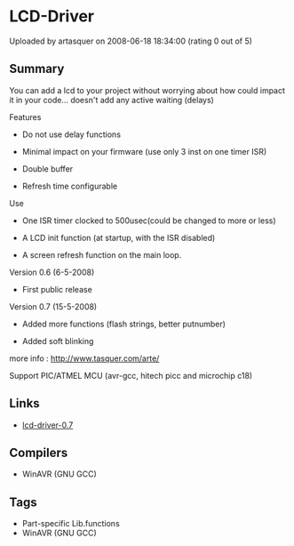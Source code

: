 # LCD-Driver

Uploaded by artasquer on 2008-06-18 18:34:00 (rating 0 out of 5)

## Summary

You can add a lcd to your project without worrying about how could impact it in your code... doesn't add any active waiting (delays)


Features  

- Do not use delay functions  

- Minimal impact on your firmware (use only 3 inst on one timer ISR)  

- Double buffer  

- Refresh time configurable


Use  

- One ISR timer clocked to 500usec(could be changed to more or less)  

- A LCD init function (at startup, with the ISR disabled)  

- A screen refresh function on the main loop.


Version 0.6 (6-5-2008)  

- First public release


Version 0.7 (15-5-2008)  

- Added more functions (flash strings, better putnumber)  

- Added soft blinking


more info : <http://www.tasquer.com/arte/>


Support PIC/ATMEL MCU (avr-gcc, hitech picc and microchip c18)

## Links

- [lcd-driver-0.7](http://www.tasquer.com/arte/upload/lcd-driver-0.7.rar)

## Compilers

- WinAVR (GNU GCC)

## Tags

- Part-specific Lib.functions
- WinAVR (GNU GCC)

